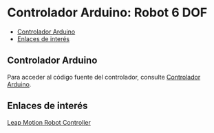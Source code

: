 # Controlador Arduino: Robot 6 DOF

- [Controlador Arduino](#controlador-arduino)
- [Enlaces de interés](#enlaces-de-interés)

## Controlador Arduino

Para acceder al código fuente del controlador, consulte [Controlador Arduino](./Controlador_Robot_6_dof).

## Enlaces de interés

[Leap Motion Robot Controller](https://github.com/davidvelascogarcia/Leap_Motion-Robot_Controller)
